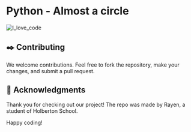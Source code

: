 # Python - Almost a circle

![I_love_code](https://github.com/Rayen-JN/holbertonschool-higher_level_programming/assets/135613265/dbd6ab27-1fbf-49d8-b65f-42a67297e583)


## :black_nib: Contributing

We welcome contributions. Feel free to fork the repository, make your changes, and submit a pull request.

## :full_moon_with_face: Acknowledgments

Thank you for checking out our project!
The repo was made by Rayen, a student of Holberton School.

Happy coding!
